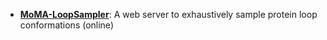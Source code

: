 - **[MoMA-LoopSampler](https://moma.laas.fr/applications/LoopSampler/)**: A web server to exhaustively sample protein loop conformations (online)